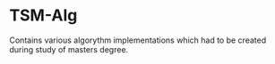 TSM-Alg
=======

Contains various algorythm implementations which had to be created during study of masters degree.
